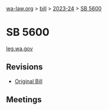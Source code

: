 [wa-law.org](/) > [bill](/bill/) > [2023-24](/bill/2023-24/) > [SB 5600](/bill/2023-24/sb/5600/)

# SB 5600
[leg.wa.gov](https://app.leg.wa.gov/billsummary?BillNumber=5600&Year=2023&Initiative=false)

## Revisions
* [Original Bill](1/)

## Meetings